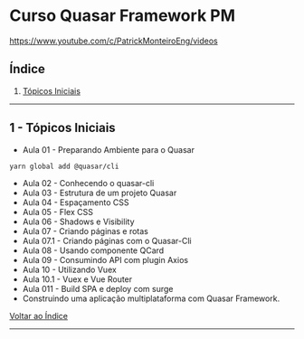 # Curso Quasar Framework PM

https://www.youtube.com/c/PatrickMonteiroEng/videos

## <a name="indice">Índice</a>

1. [Tópicos Iniciais](#parte1)
---

## <a name="parte1">1 - Tópicos Iniciais </a>

- Aula 01 - Preparando Ambiente para o Quasar
  
```
yarn global add @quasar/cli

```

- Aula 02 - Conhecendo o quasar-cli
- Aula 03 - Estrutura de um projeto Quasar
- Aula 04 - Espaçamento CSS
- Aula 05 - Flex CSS
- Aula 06 - Shadows e Visibility
- Aula 07 - Criando páginas e rotas
- Aula 07.1 - Criando páginas com o Quasar-Cli
- Aula 08 - Usando componente QCard
- Aula 09 - Consumindo API com plugin Axios
- Aula 10 - Utilizando Vuex
- Aula 10.1 - Vuex e Vue Router
- Aula 011 - Build SPA e deploy com surge
- Construindo uma aplicação multiplataforma com Quasar Framework.

[Voltar ao Índice](#indice)

---

